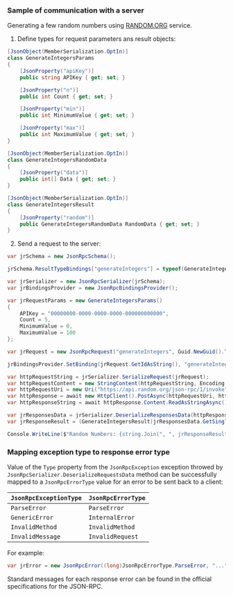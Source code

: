 ### Sample of communication with a server

Generating a few random numbers using [RANDOM.ORG](https://random.org) service.

1. Define types for request parameters ans result objects:

```cs
[JsonObject(MemberSerialization.OptIn)]
class GenerateIntegersParams
{
    [JsonProperty("apiKey")]
    public string APIKey { get; set; }

    [JsonProperty("n")]
    public int Count { get; set; }

    [JsonProperty("min")]
    public int MinimumValue { get; set; }

    [JsonProperty("max")]
    public int MaximumValue { get; set; }
}

[JsonObject(MemberSerialization.OptIn)]
class GenerateIntegersRandomData
{
    [JsonProperty("data")]
    public int[] Data { get; set; }
}

[JsonObject(MemberSerialization.OptIn)]
class GenerateIntegersResult
{
    [JsonProperty("random")]
    public GenerateIntegersRandomData RandomData { get; set; }
}
```

2. Send a request to the server:

```cs
var jrSchema = new JsonRpcSchema();

jrSchema.ResultTypeBindings["generateIntegers"] = typeof(GenerateIntegersResult);

var jrSerializer = new JsonRpcSerializer(jrSchema);
var jrBindingsProvider = new JsonRpcBindingsProvider();

var jrRequestParams = new GenerateIntegersParams()
{
    APIKey = "00000000-0000-0000-0000-000000000000",
    Count = 5,
    MinimumValue = 0,
    MaximumValue = 100
};

var jrRequest = new JsonRpcRequest("generateIntegers", Guid.NewGuid().ToString(), jrRequestParams);

jrBindingsProvider.SetBinding(jrRequest.GetIdAsString(), "generateIntegers");

var httpRequestString = jrSerializer.SerializeRequest(jrRequest);
var httpRequestContent = new StringContent(httpRequestString, Encoding.UTF8, "application/json-rpc");
var httpRequestUri = new Uri("https://api.random.org/json-rpc/1/invoke");
var httpResponse = await new HttpClient().PostAsync(httpRequestUri, httpRequestContent);
var httpResponseString = await httpResponse.Content.ReadAsStringAsync();

var jrResponsesData = jrSerializer.DeserializeResponsesData(httpResponseString, jrBindingsProvider);
var jrResponseResult = (GenerateIntegersResult)jrResponsesData.GetSingleItem().GetMessage().Result;

Console.WriteLine($"Random Numbers: {string.Join(", ", jrResponseResult.RandomData.Data)}");
```

### Mapping exception type to response error type

Value of the `Type` property from the `JsonRpcException` exception throwed by `JsonRpcSerializer.DeserializeRequestsData` method can be successfully mapped to a `JsonRpcErrorType` value for an error to be sent back to a client:

`JsonRpcExceptionType` | `JsonRpcErrorType`
--- | ---
`ParseError` | `ParseError`
`GenericError` | `InternalError`
`InvalidMethod` | `InvalidMethod`
`InvalidMessage` | `InvalidRequest`

For example:

```cs
var jrError = new JsonRpcError((long)JsonRpcErrorType.ParseError, "...");
```

Standard messages for each response error can be found in the official specifications for the JSON-RPC.